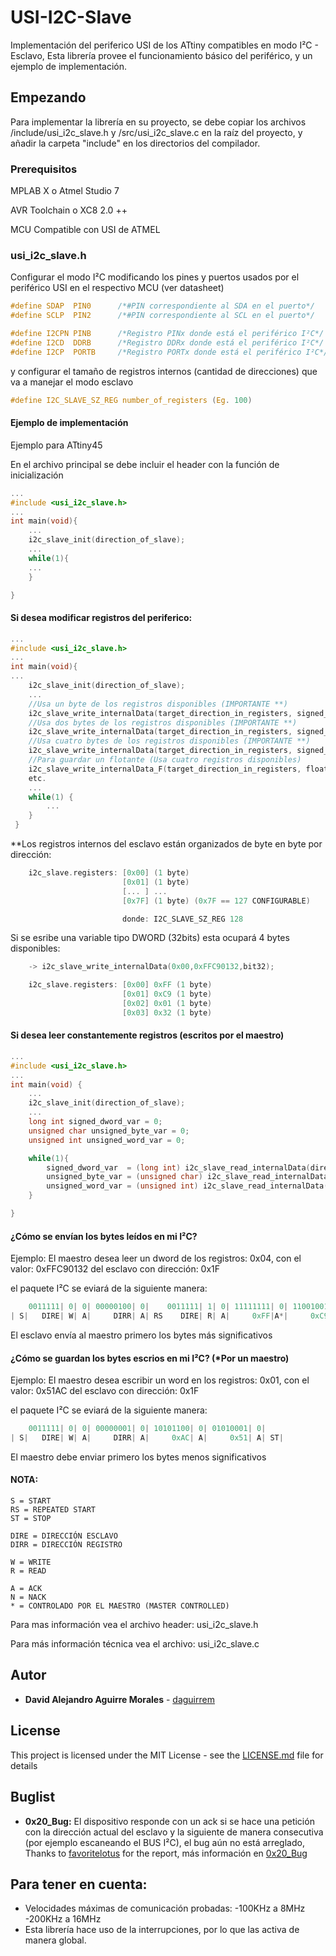 # USI-I2C-Slave

Implementación del periferico USI de los ATtiny compatibles en modo I²C - Esclavo, Esta librería provee el funcionamiento básico del periférico, y un ejemplo de implementación.

## Empezando

Para implementar la librería en su proyecto, se debe copiar los archivos /include/usi_i2c_slave.h y /src/usi_i2c_slave.c en la raíz del proyecto, y añadir la carpeta "include" en los directorios del compilador.

### Prerequisitos

MPLAB X o Atmel Studio 7

AVR Toolchain o XC8 2.0 ++

MCU Compatible con USI de ATMEL

### usi_i2c_slave.h

Configurar el modo I²C modificando los pines y puertos usados por el periférico USI en el respectivo MCU (ver datasheet)

```c
#define SDAP  PIN0		/*#PIN correspondiente al SDA en el puerto*/
#define SCLP  PIN2		/*#PIN correspondiente al SCL en el puerto*/

#define I2CPN PINB		/*Registro PINx donde está el periférico I²C*/
#define I2CD  DDRB		/*Registro DDRx donde está el periférico I²C*/
#define I2CP  PORTB		/*Registro PORTx donde está el periférico I²C*/
```
y configurar el tamaño de registros internos (cantidad de direcciones) que va a manejar el modo esclavo

```c
#define I2C_SLAVE_SZ_REG number_of_registers (Eg. 100)
```

#### Ejemplo de implementación

Ejemplo para ATtiny45

En el archivo principal se debe incluir el header con la función de inicialización
```c
...
#include <usi_i2c_slave.h>
...
int main(void){
    ...
    i2c_slave_init(direction_of_slave);
    ...
    while(1){
    ...
    }

}
```
#### Si desea modificar registros del periferico:

```c
...
#include <usi_i2c_slave.h>
...
int main(void){
...
    i2c_slave_init(direction_of_slave);
    ...
    //Usa un byte de los registros disponibles (IMPORTANTE **)
    i2c_slave_write_internalData(target_direction_in_registers, signed_or_unsigned_char_var,bit8);
    //Usa dos bytes de los registros disponibles (IMPORTANTE **)
    i2c_slave_write_internalData(target_direction_in_registers, signed_or_unsigned_int_var,bit16);
    //Usa cuatro bytes de los registros disponibles (IMPORTANTE **)
    i2c_slave_write_internalData(target_direction_in_registers, signed_or_unsigned_long_var,bit32);
    //Para guardar un flotante (Usa cuatro registros disponibles)
    i2c_slave_write_internalData_F(target_direction_in_registers, float_var);
    etc.
    ...
    while(1) {
        ...
    }
 }
```
**Los registros internos del esclavo están organizados de byte en byte por dirección:
```c
    i2c_slave.registers: [0x00] (1 byte)
                         [0x01] (1 byte)
                         [... ] ...
                         [0x7F] (1 byte) (0x7F == 127 CONFIGURABLE)

                         donde: I2C_SLAVE_SZ_REG 128
```
   Si se esribe una variable tipo DWORD (32bits) esta ocupará 4 bytes disponibles:
```c
    -> i2c_slave_write_internalData(0x00,0xFFC90132,bit32);

    i2c_slave.registers: [0x00] 0xFF (1 byte)
                         [0x01] 0xC9 (1 byte)
                         [0x02] 0x01 (1 byte)
                         [0x03] 0x32 (1 byte)
```

#### Si desea leer constantemente registros (escritos por el maestro)

```c
...
#include <usi_i2c_slave.h>
...
int main(void) {
    ...
    i2c_slave_init(direction_of_slave);
    ...
    long int signed_dword_var = 0;
    unsigned char unsigned_byte_var = 0;
    unsigned int unsigned_word_var = 0;

    while(1){
        signed_dword_var  = (long int) i2c_slave_read_internalData(direction_of_data_in_registers,bit32);
        unsigned_byte_var = (unsigned char) i2c_slave_read_internalData(direction_of_data_in_registers,bit8);
        unsigned_word_var = (unsigned int) i2c_slave_read_internalData(direction_of_data_in_registers,bit16);
    }

}
```
#### ¿Cómo se envían los bytes leídos en mi I²C?

 Ejemplo:
 El maestro desea leer un dword de los registros: 0x04, con el valor: 0xFFC90132
 del esclavo con dirección: 0x1F

 el paquete I²C se eviará de la siguiente manera:
```c
    0011111| 0| 0| 00000100| 0|    0011111| 1| 0| 11111111| 0| 11001001| 0| 00000001| 0| 00110010| 1|
| S|   DIRE| W| A|     DIRR| A| RS    DIRE| R| A|     0xFF|A*|     0xC9|A*|     0x01|A*|     0x32|N*| ST|
```
 El esclavo envía al maestro primero los bytes más significativos

 #### ¿Cómo se guardan los bytes escrios en mi I²C? (*Por un maestro)

 Ejemplo:
 El maestro desea escribir un word en los registros: 0x01, con el valor: 0x51AC
 del esclavo con dirección: 0x1F

 el paquete I²C se eviará de la siguiente manera:
```c
    0011111| 0| 0| 00000001| 0| 10101100| 0| 01010001| 0|
| S|   DIRE| W| A|     DIRR| A|     0xAC| A|     0x51| A| ST|
```
 El maestro debe enviar primero los bytes menos significativos

 #### NOTA:
 ```
 S = START
 RS = REPEATED START
 ST = STOP

 DIRE = DIRECCIÓN ESCLAVO
 DIRR = DIRECCIÓN REGISTRO

 W = WRITE
 R = READ

 A = ACK
 N = NACK
 * = CONTROLADO POR EL MAESTRO (MASTER CONTROLLED)
 ```

 Para mas información vea el archivo header: usi_i2c_slave.h

 Para más información técnica vea el archivo: usi_i2c_slave.c

## Autor

* **David Alejandro Aguirre Morales** - [daguirrem](https://github.com/daguirrem)

## License

This project is licensed under the MIT License - see the [LICENSE.md](LICENSE.md) file for details

## Buglist

* **0x20_Bug:** El dispositivo responde con un ack si se hace una petición con la dirección actual del esclavo
y la siguiente de manera consecutiva (por ejemplo escaneando el BUS I²C), el bug aún no está arreglado,
Thanks to [favoritelotus](https://github.com/favoritelotus) for the report, más información en
[0x20_Bug](https://github.com/daguirrem/usi_i2c_slave/issues/1)

## Para tener en cuenta:

* Velocidades máximas de comunicación probadas:
  -100KHz a 8MHz
  -200KHz a 16MHz
* Esta librería hace uso de la interrupciones, por lo que las activa de manera global.
